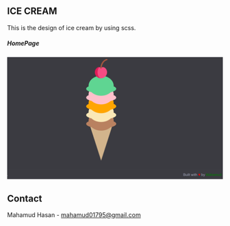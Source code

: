 ## ICE CREAM

This is the design of ice cream by using scss.

##### HomePage
![ScreenShot of Form](a.png)

<!-- CONTACT -->

## Contact

Mahamud Hasan - [mahamud01795@gmail.com](mahamud15-10467@diu.edu.bd)


